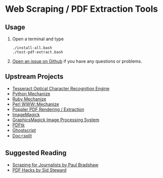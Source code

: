 # Web Scraping / PDF Extraction Tools

## Usage

1. Open a terminal and type

	```
	./install-all.bash
	./test-pdf-extract.bash
	```
1. [Open an issue on Github](https://github.com/znmeb/Computational-Journalism-Publishers-Workbench/issues/new) if you have any questions or problems.

## Upstream Projects
* [Tesseract Optical Character Recognition Engine](https://code.google.com/p/tesseract-ocr/)
* [Python Mechanize](http://wwwsearch.sourceforge.net/mechanize/)
* [Ruby Mechanize](http://mechanize.rubyforge.org/)
* [Perl WWW::Mechanize](http://search.cpan.org/~jesse/WWW-Mechanize-1.72/)
* [Poppler PDF Rendering / Extraction](http://poppler.freedesktop.org/)
* [ImageMagick](http://www.imagemagick.org/script/index.php)
* [GraphicsMagick Image Processing System](http://www.graphicsmagick.org/)
* [PDFtk](http://www.pdflabs.com/tools/pdftk-the-pdf-toolkit/)
* [Ghostscript](http://pages.cs.wisc.edu/~ghost/)
* [Doc⚡split](http://documentcloud.github.com/docsplit/)

## Suggested Reading
* [Scraping for Journalists by Paul Bradshaw](https://leanpub.com/scrapingforjournalists)
* [PDF Hacks by Sid Steward](http://j.mp/XWIqbI)
